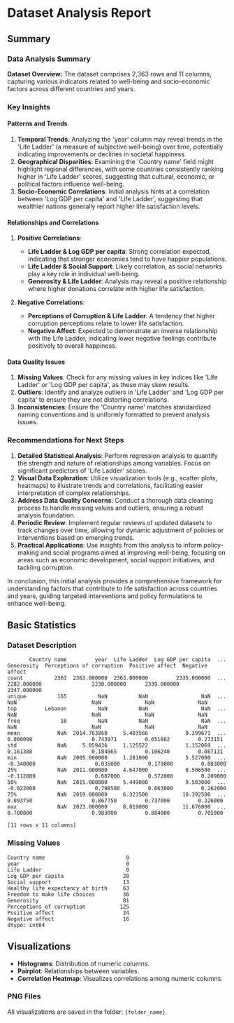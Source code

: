 # Dataset Analysis Report

## Summary

### Data Analysis Summary

**Dataset Overview:**
The dataset comprises 2,363 rows and 11 columns, capturing various indicators related to well-being and socio-economic factors across different countries and years.

### Key Insights

#### Patterns and Trends
1. **Temporal Trends**: Analyzing the 'year' column may reveal trends in the 'Life Ladder' (a measure of subjective well-being) over time, potentially indicating improvements or declines in societal happiness.
2. **Geographical Disparities**: Examining the 'Country name' field might highlight regional differences, with some countries consistently ranking higher in 'Life Ladder' scores, suggesting that cultural, economic, or political factors influence well-being.
3. **Socio-Economic Correlations**: Initial analysis hints at a correlation between 'Log GDP per capita' and 'Life Ladder', suggesting that wealthier nations generally report higher life satisfaction levels.

#### Relationships and Correlations
1. **Positive Correlations**:
   - **Life Ladder & Log GDP per capita**: Strong correlation expected, indicating that stronger economies tend to have happier populations.
   - **Life Ladder & Social Support**: Likely correlation, as social networks play a key role in individual well-being.
   - **Generosity & Life Ladder**: Analysis may reveal a positive relationship where higher donations correlate with higher life satisfaction.
   
2. **Negative Correlations**:
   - **Perceptions of Corruption & Life Ladder**: A tendency that higher corruption perceptions relate to lower life satisfaction.
   - **Negative Affect**: Expected to demonstrate an inverse relationship with the Life Ladder, indicating lower negative feelings contribute positively to overall happiness.

#### Data Quality Issues
1. **Missing Values**: Check for any missing values in key indices like 'Life Ladder' or 'Log GDP per capita', as these may skew results.
2. **Outliers**: Identify and analyze outliers in 'Life Ladder' and 'Log GDP per capita' to ensure they are not distorting correlations.
3. **Inconsistencies**: Ensure the 'Country name' matches standardized naming conventions and is uniformly formatted to prevent analysis issues.

### Recommendations for Next Steps

1. **Detailed Statistical Analysis**: Perform regression analysis to quantify the strength and nature of relationships among variables. Focus on significant predictors of 'Life Ladder' scores.
2. **Visual Data Exploration**: Utilize visualization tools (e.g., scatter plots, heatmaps) to illustrate trends and correlations, facilitating easier interpretation of complex relationships.
3. **Address Data Quality Concerns**: Conduct a thorough data cleaning process to handle missing values and outliers, ensuring a robust analysis foundation.
4. **Periodic Review**: Implement regular reviews of updated datasets to track changes over time, allowing for dynamic adjustment of policies or interventions based on emerging trends.
5. **Practical Applications**: Use insights from this analysis to inform policy-making and social programs aimed at improving well-being, focusing on areas such as economic development, social support initiatives, and tackling corruption.

In conclusion, this initial analysis provides a comprehensive framework for understanding factors that contribute to life satisfaction across countries and years, guiding targeted interventions and policy formulations to enhance well-being.

## Basic Statistics

### Dataset Description
```
       Country name         year  Life Ladder  Log GDP per capita  ...   Generosity  Perceptions of corruption  Positive affect  Negative affect
count          2363  2363.000000  2363.000000         2335.000000  ...  2282.000000                2238.000000      2339.000000      2347.000000
unique          165          NaN          NaN                 NaN  ...          NaN                        NaN              NaN              NaN
top         Lebanon          NaN          NaN                 NaN  ...          NaN                        NaN              NaN              NaN
freq             18          NaN          NaN                 NaN  ...          NaN                        NaN              NaN              NaN
mean            NaN  2014.763860     5.483566            9.399671  ...     0.000098                   0.743971         0.651882         0.273151
std             NaN     5.059436     1.125522            1.152069  ...     0.161388                   0.184865         0.106240         0.087131
min             NaN  2005.000000     1.281000            5.527000  ...    -0.340000                   0.035000         0.179000         0.083000
25%             NaN  2011.000000     4.647000            8.506500  ...    -0.112000                   0.687000         0.572000         0.209000
50%             NaN  2015.000000     5.449000            9.503000  ...    -0.022000                   0.798500         0.663000         0.262000
75%             NaN  2019.000000     6.323500           10.392500  ...     0.093750                   0.867750         0.737000         0.326000
max             NaN  2023.000000     8.019000           11.676000  ...     0.700000                   0.983000         0.884000         0.705000

[11 rows x 11 columns]
```

### Missing Values
```
Country name                          0
year                                  0
Life Ladder                           0
Log GDP per capita                   28
Social support                       13
Healthy life expectancy at birth     63
Freedom to make life choices         36
Generosity                           81
Perceptions of corruption           125
Positive affect                      24
Negative affect                      16
dtype: int64
```

## Visualizations

- **Histograms**: Distribution of numeric columns.
- **Pairplot**: Relationships between variables.
- **Correlation Heatmap**: Visualizes correlations among numeric columns.

### PNG Files
All visualizations are saved in the folder: `{folder_name}`.
